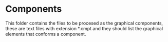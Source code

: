 ﻿# Components
This folder contains the files to be procesed as the
graphical components, these are text files with extension
*.cmpt and they should list the graphical elements that
conforms a component.